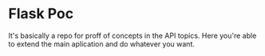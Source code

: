 <h1>Flask Poc</h1>

It's basically a repo for proff of concepts in the API topics. Here you're able to extend the main aplication and do whatever you want.

